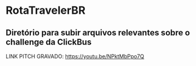 # RotaTravelerBR
## Diretório para subir arquivos relevantes sobre o challenge da ClickBus

LINK PITCH GRAVADO: https://youtu.be/NPktMbPpo7Q​
